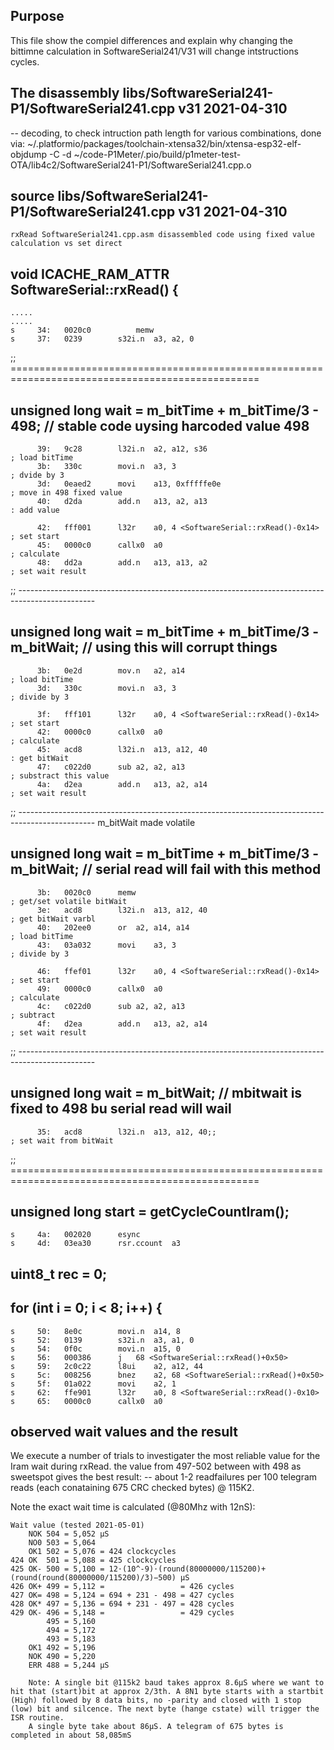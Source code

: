 ## Purpose
This file show the compiel differences and explain why changing the bittimne
calculation in SoftwareSerial241/V31 will change intstructions cycles.

## The disassembly libs/SoftwareSerial241-P1/SoftwareSerial241.cpp  v31 2021-04-310
-- decoding, to check intruction path length for various combinations, done via:
    ~/.platformio/packages/toolchain-xtensa32/bin/xtensa-esp32-elf-objdump -C -d
    ~/code-P1Meter/.pio/build/p1meter-test-OTA/lib4c2/SoftwareSerial241-P1/SoftwareSerial241.cpp.o


## source libs/SoftwareSerial241-P1/SoftwareSerial241.cpp v31 2021-04-310
    rxRead SoftwareSerial241.cpp.asm disassembled code using fixed value calculation vs set direct
## void ICACHE_RAM_ATTR SoftwareSerial::rxRead() {
    .....
    .....
	s	  34:	0020c0        	memw
	s	  37:	0239      	s32i.n	a3, a2, 0
;; =================================================================================================
## unsigned long wait = m_bitTime + m_bitTime/3 - 498;  // stable code uysing harcoded value 498
		  39:	9c28      	l32i.n	a2, a12, s36							; load bitTime
	 	  3b:	330c      	movi.n	a3, 3									; dvide by 3
		  3d:	0eaed2      movi	a13, 0xfffffe0e							; move in 498 fixed value
		  40:	d2da      	add.n	a13, a2, a13							: add value
		
          42:	fff001      l32r	a0, 4 <SoftwareSerial::rxRead()-0x14>	; set start
		  45:	0000c0      callx0	a0										; calculate
		  48:	dd2a      	add.n	a13, a13, a2							; set wait result
;; -------------------------------------------------------------------------------------------------
## unsigned long wait = m_bitTime + m_bitTime/3 - m_bitWait; // using this will corrupt things
		  3b:	0e2d      	mov.n	a2, a14                                 ; load bitTime
		  3d:	330c      	movi.n	a3, 3									; divide by 3
		
          3f:	fff101      l32r	a0, 4 <SoftwareSerial::rxRead()-0x14>   ; set start
		  42:	0000c0      callx0	a0										; calculate
		  45:	acd8      	l32i.n	a13, a12, 40  							: get bitWait
		  47:	c022d0      sub	a2, a2, a13									; substract this value
		  4a:	d2ea      	add.n	a13, a2, a14                            ; set wait result
;; -------------------------------------------------------------------------------------------------
m_bitWait made volatile
## unsigned long wait = m_bitTime + m_bitTime/3 - m_bitWait; // serial read will fail with this method
	      3b:	0020c0      memw											; get/set volatile bitWait
		  3e:	acd8      	l32i.n	a13, a12, 40							; get bitWait varbl
		  40:	202ee0      or	a2, a14, a14								; load bitTime
		  43:	03a032      movi	a3, 3									; divide by 3
		
          46:	ffef01      l32r	a0, 4 <SoftwareSerial::rxRead()-0x14>	; set start 
		  49:	0000c0      callx0	a0										; calculate
		  4c:	c022d0      sub	a2, a2, a13									; subtract
		  4f:	d2ea      	add.n	a13, a2, a14							; set wait result
;; -------------------------------------------------------------------------------------------------
## unsigned long wait = m_bitWait; // mbitwait is fixed to 498 bu serial read will wail
		  35:	acd8      	l32i.n	a13, a12, 40;;							; set wait from bitWait
;; =================================================================================================
## unsigned long start = getCycleCountIram();
	s	  4a:	002020      esync
	s	  4d:	03ea30      rsr.ccount	a3
## uint8_t rec = 0;
## for (int i = 0; i < 8; i++) {
	s	  50:	8e0c      	movi.n	a14, 8
	s	  52:	0139      	s32i.n	a3, a1, 0
	s	  54:	0f0c      	movi.n	a15, 0
	s	  56:	000386      j	68 <SoftwareSerial::rxRead()+0x50>      
	s	  59:	2c0c22      l8ui	a2, a12, 44
	s	  5c:	008256      bnez	a2, 68 <SoftwareSerial::rxRead()+0x50>
	s	  5f:	01a022      movi	a2, 1
	s	  62:	ffe901      l32r	a0, 8 <SoftwareSerial::rxRead()-0x10>
	s	  65:	0000c0      callx0	a0 


## observed wait values and the result
We execute a number of trials to investigater the most reliable value for the Iram wait during rxRead.
the value from 497-502 between with 498 as sweetspot gives the best result:
--  about 1-2 readfailures per 100 telegram reads (each conataining 675 CRC checked bytes) @ 115K2.

Note the exact wait time is calculated (@80Mhz with 12nS): 

    Wait value (tested 2021-05-01)
        NOK 504 = 5,052 µS
        NO0	503 = 5,064
        OK1	502 = 5,076 = 424 clockcycles
    424 OK  501 = 5,088 = 425 clockcycles
    425 OK-	500 = 5,100 = 12⋅(10^-9)⋅(round(80000000/115200)+(round(round(80000000/115200)/3)−500) µS
    426	OK+	499 = 5,112 =                 = 426 cycles
    427	OK=	498 = 5,124 = 694 + 231 - 498 = 427 cycles
    428	OK*	497 = 5,136 = 694 + 231 - 497 = 428 cycles
    429	OK-	496 = 5,148 =                 = 429 cycles
            495 = 5,160
            494 = 5,172
            493 = 5,183
        OK1 492 = 5,196
        NOK 490 = 5,220 
        ERR	488 = 5,244 µS
        
        Note: A single bit @115k2 baud takes approx 8.6µS where we want to hit that (start)bit at approx 2/3th. A 8N1 byte starts with a startbit (High) followed by 8 data bits, no -parity and closed with 1 stop (low) bit and silcence. The next byte (hange cstate) will trigger the ISR routine.
        A single byte take about 86µS. A telegram of 675 bytes is completed in about 58,085mS
